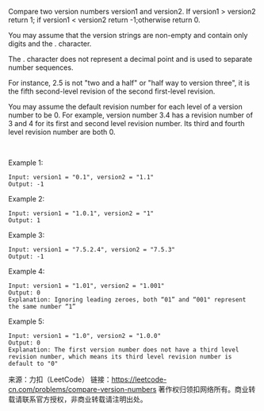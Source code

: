 Compare two version numbers version1 and version2.
If version1 > version2 return 1; if version1 < version2 return -1;otherwise return 0.

You may assume that the version strings are non-empty and contain only digits and the . character.

The . character does not represent a decimal point and is used to separate number sequences.

For instance, 2.5 is not "two and a half" or "half way to version three", it is the fifth second-level revision of the second first-level revision.

You may assume the default revision number for each level of a version number to be 0. For example, version number 3.4 has a revision number of 3 and 4 for its first and second level revision number. Its third and fourth level revision number are both 0.

 

Example 1:

    Input: version1 = "0.1", version2 = "1.1"
    Output: -1
Example 2:

    Input: version1 = "1.0.1", version2 = "1"
    Output: 1
Example 3:

    Input: version1 = "7.5.2.4", version2 = "7.5.3"
    Output: -1
Example 4:

    Input: version1 = "1.01", version2 = "1.001"
    Output: 0
    Explanation: Ignoring leading zeroes, both “01” and “001" represent the same number “1”
Example 5:

    Input: version1 = "1.0", version2 = "1.0.0"
    Output: 0
    Explanation: The first version number does not have a third level revision number, which means its third level revision number is default to "0"

来源：力扣（LeetCode）
链接：https://leetcode-cn.com/problems/compare-version-numbers
著作权归领扣网络所有。商业转载请联系官方授权，非商业转载请注明出处。
